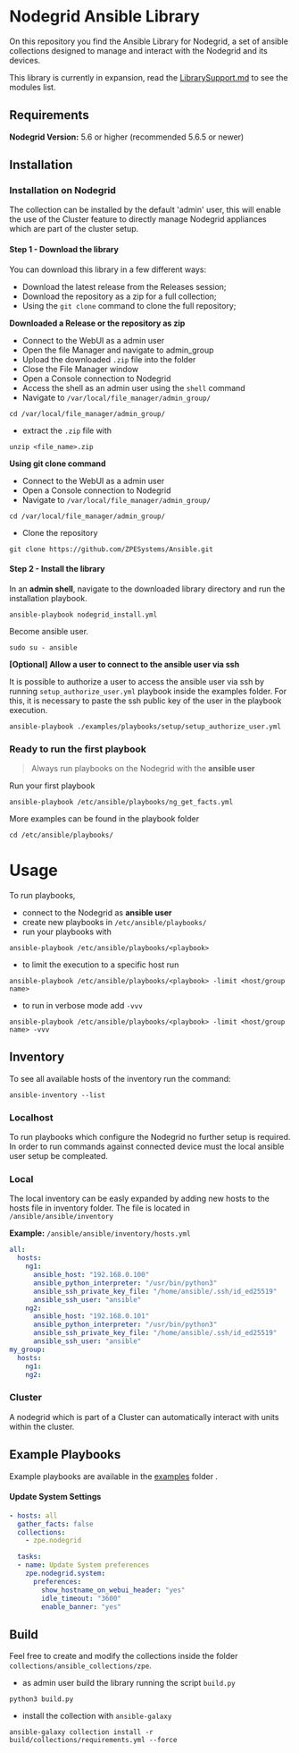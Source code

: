 # Nodegrid Ansible Library

On this repository you find the Ansible Library for Nodegrid, a set of ansible collections designed to manage and interact with the Nodegrid and its devices.

This library is currently in expansion, read the [LibrarySupport.md](LibrarySupport.md) to see the modules list.

## Requirements
**Nodegrid Version:** 5.6 or higher (recommended 5.6.5 or newer)

## Installation

### Installation on Nodegrid
The collection can be installed by the default 'admin' user, this will enable the use of the Cluster feature to directly manage Nodegrid appliances which are part of the cluster setup.

#### Step 1 - Download the library
You can download this library in a few different ways:
- Download the latest release from the Releases session;
- Download the repository as a zip for a full collection;
- Using the `git clone` command to clone the full repository;

**Downloaded a Release or the repository as zip**
- Connect to the WebUI as a admin user
- Open the file Manager and navigate to admin_group
- Upload the downloaded `.zip` file into the folder
- Close the File Manager window
- Open a Console connection to Nodegrid
- Access the shell as an admin user using the `shell` command
- Navigate to `/var/local/file_manager/admin_group/` 
```shell script
cd /var/local/file_manager/admin_group/
```
- extract the `.zip` file with
```shell script
unzip <file_name>.zip
```

**Using git clone command**
- Connect to the WebUI as a admin user
- Open a Console connection to Nodegrid
- Navigate to `/var/local/file_manager/admin_group/` 
```shell script
cd /var/local/file_manager/admin_group/
```
- Clone the repository
```shell script
git clone https://github.com/ZPESystems/Ansible.git
```

#### Step 2 - Install the library 

In an **admin shell**, navigate to the downloaded library directory and run the installation playbook.
```shell script
ansible-playbook nodegrid_install.yml
```
Become ansible user.
```shell script
sudo su - ansible
```

**[Optional] Allow a user to connect to the ansible user via ssh**

It is possible to authorize a user to access the ansible user via ssh by running `setup_authorize_user.yml` playbook inside the examples folder. For this, it is necessary to paste the ssh public key of the user in the playbook execution.
```shell script
ansible-playbook ./examples/playbooks/setup/setup_authorize_user.yml
```

### Ready to run the first playbook

> Always run playbooks on the Nodegrid with the **ansible user**

Run your first playbook
```
ansible-playbook /etc/ansible/playbooks/ng_get_facts.yml
```

More examples can be found in the playbook folder
```
cd /etc/ansible/playbooks/
```

# Usage
To run playbooks, 
- connect to the Nodegrid as **ansible user**
- create new playbooks in `/etc/ansible/playbooks/`
- run your playbooks with
```
ansible-playbook /etc/ansible/playbooks/<playbook>
```

- to limit the execution to a specific host run
```
ansible-playbook /etc/ansible/playbooks/<playbook> -limit <host/group name>
```

- to run in verbose mode add `-vvv`
```
ansible-playbook /etc/ansible/playbooks/<playbook> -limit <host/group name> -vvv
```

## Inventory

To see all available hosts of the inventory run the command:
```shell script
ansible-inventory --list
```

### Localhost
To run playbooks which configure the Nodegrid no further setup is required. In order to run commands against connected device must the local ansible user setup be compleated.

### Local
The local inventory can be easly expanded by adding new hosts to the hosts file in inventory folder.
The file is located in `/ansible/ansible/inventory`

**Example:** `/ansible/ansible/inventory/hosts.yml`

```yaml
all:
  hosts:
    ng1:
      ansible_host: "192.168.0.100"
      ansible_python_interpreter: "/usr/bin/python3"
      ansible_ssh_private_key_file: "/home/ansible/.ssh/id_ed25519"
      ansible_ssh_user: "ansible"
    ng2:
      ansible_host: "192.168.0.101"
      ansible_python_interpreter: "/usr/bin/python3"
      ansible_ssh_private_key_file: "/home/ansible/.ssh/id_ed25519"
      ansible_ssh_user: "ansible"
my_group:
  hosts:
    ng1:
    ng2:
```

### Cluster
A nodegrid which is part of a Cluster can automatically interact with units within the cluster. 

## Example Playbooks

Example playbooks are available in the [examples](examples/playbooks) folder .

#### Update System Settings
```yaml
- hosts: all
  gather_facts: false
  collections:
    - zpe.nodegrid

  tasks:
  - name: Update System preferences
    zpe.nodegrid.system:
      preferences:
        show_hostname_on_webui_header: "yes"
        idle_timeout: "3600"
        enable_banner: "yes"
```

## Build

Feel free to create and modify the collections inside the folder `collections/ansible_collections/zpe`.
- as admin user build the library running the script `build.py`
```shell script
python3 build.py
```
- install the collection with `ansible-galaxy`
```shell script
ansible-galaxy collection install -r build/collections/requirements.yml --force
```

